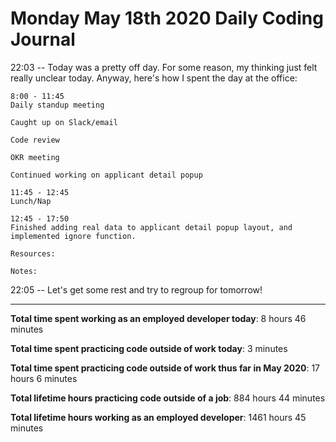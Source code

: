 # Monday May 18th 2020 Daily Coding Journal

22:03 -- Today was a pretty off day. For some reason, my thinking just felt really unclear today. Anyway, here's how I spent the day at the office:
```
8:00 - 11:45
Daily standup meeting

Caught up on Slack/email

Code review

OKR meeting

Continued working on applicant detail popup
 
11:45 - 12:45
Lunch/Nap

12:45 - 17:50
Finished adding real data to applicant detail popup layout, and implemented ignore function.

Resources:

Notes: 
```
22:05 -- Let's get some rest and try to regroup for tomorrow!
___
**Total time spent working as an employed developer today**: 8 hours 46 minutes

**Total time spent practicing code outside of work today**: 3 minutes

**Total time spent practicing code outside of work thus far in May 2020**: 17 hours 6 minutes

**Total lifetime hours practicing code outside of a job**: 884 hours 44 minutes

**Total lifetime hours working as an employed developer**: 1461 hours 45 minutes